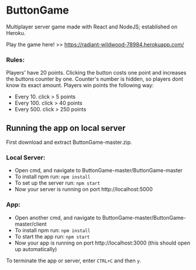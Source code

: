 # ButtonGame #
Multiplayer server game made with React and NodeJS; established on Heroku.

Play the game here! >> https://radiant-wildwood-78984.herokuapp.com/

### Rules:
Players' have 20 points.
Clicking the button costs one point and increases the buttons counter by one.
Counter's number is hidden, so players dont know its exact amount.
Players win points the following way:
- Every 10. click > 5 points
- Every 100. click > 40 points
- Every 500. click > 250 points

## Running the app on local server

First download and extract ButtonGame-master.zip.

### Local Server:
- Open cmd, and navigate to ButtonGame-master/ButtonGame-master
- To install npm run: `npm install`
- To set up the server run: `npm start`
- Now your server is running on port http://localhost:5000

### App:
- Open another cmd, and navigate to ButtonGame-master/ButtonGame-master/client
- To install npm run: `npm install`
- To start the app run: `npm start`
- Now your app is running on port http://localhost:3000
(this should open up automatically)

To terminate the app or server, enter `CTRL+C` and then `y`.
